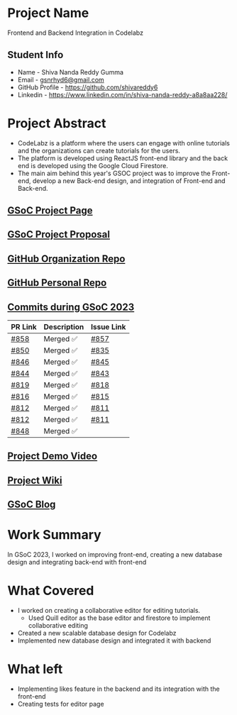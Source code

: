 # Project Name
Frontend and Backend Integration in Codelabz

## Student Info
- Name - Shiva Nanda Reddy Gumma
- Email - gsnrhyd6@gmail.com
- GitHub Profile - https://github.com/shivareddy6
- Linkedin - https://www.linkedin.com/in/shiva-nanda-reddy-a8a8aa228/

# Project Abstract
- CodeLabz is a platform where the users can engage with online tutorials and the organizations can create tutorials for the users.
- The platform is developed using ReactJS front-end library and the back end is developed using the Google Cloud Firestore.
- The main aim behind this year's GSOC project was to improve the Front-end, develop a new Back-end design, and integration of Front-end and Back-end.

## [GSoC Project Page](https://summerofcode.withgoogle.com/programs/2023/projects/glRDYyLP)

## [GSoC Project Proposal](https://docs.google.com/document/d/1-kJL3oIEYXMuWrSQy7qx-XPqSoo0uUEuqUYz7Ic3ey0/edit#)

## [GitHub Organization Repo](https://github.com/scorelab/Codelabz)

## [GitHub Personal Repo](https://github.com/shivareddy6/Codelabz)

## [Commits during GSoC 2023](https://github.com/scorelab/Codelabz/commits?author=shivareddy6)

| PR Link   | Description    |  Issue Link     |
|-----------|----------------|-----------------|
| [#858](https://github.com/scorelab/Codelabz/pull/858) | Merged ✅ | [#857](https://github.com/scorelab/Codelabz/issues/857) |
| [#850](https://github.com/scorelab/Codelabz/pull/850) | Merged ✅ | [#835](https://github.com/scorelab/Codelabz/issues/835) |
| [#846](https://github.com/scorelab/Codelabz/pull/846) | Merged ✅ | [#845](https://github.com/scorelab/Codelabz/issues/845) |
| [#844](https://github.com/scorelab/Codelabz/pull/844) | Merged ✅ | [#843](https://github.com/scorelab/Codelabz/issues/843) |
| [#819](https://github.com/scorelab/Codelabz/pull/819) | Merged ✅ | [#818](https://github.com/scorelab/Codelabz/issues/818) |
| [#816](https://github.com/scorelab/Codelabz/pull/816) | Merged ✅ | [#815](https://github.com/scorelab/Codelabz/issues/815) |
| [#812](https://github.com/scorelab/Codelabz/pull/812) | Merged ✅ | [#811](https://github.com/scorelab/Codelabz/issues/811) |
| [#812](https://github.com/scorelab/Codelabz/pull/812) | Merged ✅ | [#811](https://github.com/scorelab/Codelabz/issues/811) |
| [#848](https://github.com/scorelab/Codelabz/pull/848) | Merged ✅ |  |

## [Project Demo Video](https://drive.google.com/file/d/1-mWSnMp-3YJYwLnBXnVfU4JPoawCRPBW/view?usp=sharing)

## [Project Wiki](https://github.com/scorelab/Codelabz/wiki)

## [GSoC Blog](https://medium.com/me/stories/public)

# Work Summary
In GSoC 2023, I worked on improving front-end, creating a new database design and integrating back-end with front-end

# What Covered
- I worked on creating a collaborative editor for editing tutorials.
  - Used Quill editor as the base editor and firestore to implement collaborative editing
- Created a new scalable database design for Codelabz
- Implemented new database design and integrated it with backend

# What left
- Implementing likes feature in the backend and its integration with the front-end
- Creating tests for editor page